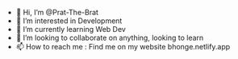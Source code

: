 - 👋 Hi, I’m @Prat-The-Brat
- 👀 I’m interested in Development
- 🌱 I’m currently learning Web Dev
- 💞️ I’m looking to collaborate on anything, looking to learn
- 📫 How to reach me : Find me on my website bhonge.netlify.app

<!---
Prat-The-Brat/Prat-The-Brat is a ✨ special ✨ repository because its `README.md` (this file) appears on your GitHub profile.
You can click the Preview link to take a look at your changes.
--->
